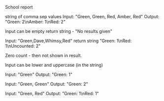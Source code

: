 School report

string of comma sep values
Input: "Green, Green, Red, Amber, Red"
Output: "Green: 2\nAmber: 1\nRed: 2"

Input can be empty
return string - "No results given"

Input: "Green,Dave,Whimsy,Red"
return string "Green: 1\nRed: 1\nUncounted: 2"

Zero count - then not shown in result.

Input can be lower and uppercase (in the string)

Input: "Green"
Output: "Green: 1"

Input: "Green, Green"
Output: "Green: 2"

Input: "Green, Red"
Output: "Green: 1\nRed: 1"